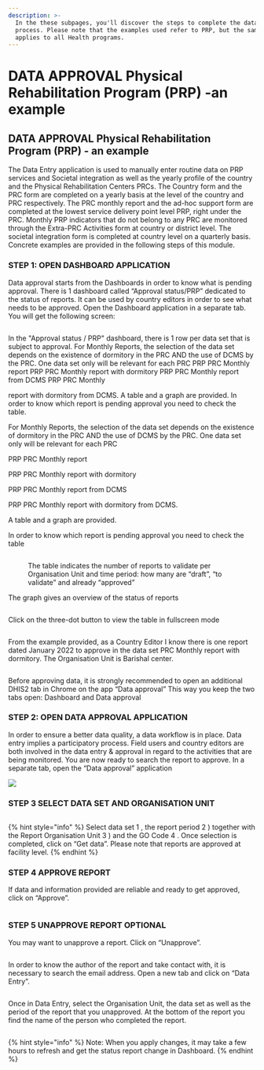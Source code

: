 ```yaml
---
description: >-
  In the these subpages, you'll discover the steps to complete the data approval
  process. Please note that the examples used refer to PRP, but the same process
  applies to all Health programs.
---
```


# DATA APPROVAL  Physical Rehabilitation  Program (PRP) -an example

## DATA APPROVAL Physical Rehabilitation Program (PRP) - an example

The Data Entry application is used to manually enter routine data on PRP services and Societal integration as well as the yearly profile of the country and the Physical Rehabilitation Centers PRCs. The Country form and the PRC form are completed on a yearly basis at the level of the country and PRC respectively. The PRC monthly report and the ad-hoc support form are completed at the lowest service delivery point level PRP, right under the PRC. Monthly PRP indicators that do not belong to any PRC are monitored through the Extra-PRC Activities form at country or district level. The societal integration form is completed at country level on a quarterly basis. Concrete examples are provided in the following steps of this module.

### STEP 1: OPEN DASHBOARD APPLICATION

Data approval starts from the Dashboards in order to know what is pending approval. There is 1 dashboard called “Approval status/PRP” dedicated to the status of reports. It can be used by country editors in order to see what needs to be approved. Open the Dashboard application in a separate tab. You will get the following screen:

<figure><img src="../../../.gitbook/assets/image (1) (1).png" alt=""><figcaption></figcaption></figure>

In the "Approval status / PRP" dashboard, there is 1 row per data set that is subject to approval. For Monthly Reports, the selection of the data set depends on the existence of dormitory in the PRC AND the use of DCMS by the PRC. One data set only will be relevant for each PRC PRP PRC Monthly report PRP PRC Monthly report with dormitory PRP PRC Monthly report from DCMS PRP PRC Monthly

report with dormitory from DCMS. A table and a graph are provided. In order to know which report is pending approval you need to check the table.

For Monthly Reports, the selection of the data set depends on the existence of dormitory in the PRC AND the use of DCMS by the PRC. One data set only will be relevant for each PRC

PRP PRC Monthly report

PRP PRC Monthly report with dormitory

PRP PRC Monthly report from DCMS

PRP PRC Monthly report with dormitory from DCMS.

A table and a graph are provided.&#x20;

In order to know which report is pending approval you need to check the table

<figure><img src="../../../.gitbook/assets/image (2) (1) (1) (1).png" alt=""><figcaption><p>The table indicates the number of reports to validate per Organisation Unit and time period: how many are “draft”, “to validate” and already “approved”</p></figcaption></figure>

The graph gives an overview of the status of reports

<figure><img src="../../../.gitbook/assets/image (3) (1) (1) (1) (1).png" alt=""><figcaption></figcaption></figure>

Click on the three-dot button to view the table in fullscreen mode



<figure><img src="../../../.gitbook/assets/image (4) (1) (1) (1).png" alt=""><figcaption></figcaption></figure>

From the example provided, as a Country Editor I know there is one report dated January 2022 to approve in the data set PRC Monthly report with dormitory. The Organisation Unit is Barishal center.

<figure><img src="../../../.gitbook/assets/image (5) (1) (1) (1).png" alt=""><figcaption></figcaption></figure>

Before approving data, it is strongly recommended to open an additional DHIS2 tab in Chrome on the app “Data approval” This way you keep the two tabs open: Dashboard and Data approval



### STEP 2: OPEN DATA APPROVAL APPLICATION

In order to ensure a better data quality, a data workflow is in place. Data entry implies a participatory process. Field users and country editors are both involved in the data entry & approval in regard to the activities that are being monitored. You are now ready to search the report to approve. In a separate tab, open the “Data approval” application

![](<../../../.gitbook/assets/image (42) (1).png>)

### **STEP 3 SELECT DATA SET AND ORGANISATION UNIT**

<figure><img src="../../../.gitbook/assets/image (6) (1) (1).png" alt=""><figcaption></figcaption></figure>

{% hint style="info" %}
Select data set 1 , the report period 2 ) together with the Report Organisation Unit 3 ) and the GO Code 4 . Once selection is completed, click on “Get data”. Please note that reports are approved at facility level.
{% endhint %}

### **STEP 4 APPROVE REPORT**

If data and information provided are reliable and ready to get approved, click on “Approve”.

<figure><img src="../../../.gitbook/assets/image (7) (1) (1) (1).png" alt=""><figcaption></figcaption></figure>

### **STEP 5 UNAPPROVE REPORT OPTIONAL**

You may want to unapprove a report. Click on “Unapprove”.

<figure><img src="../../../.gitbook/assets/image (8) (1) (1).png" alt=""><figcaption></figcaption></figure>



In order to know the author of the report and take contact with, it is necessary to search the email address. Open a new tab and click on “Data Entry”.

<figure><img src="../../../.gitbook/assets/image (9) (1) (1).png" alt=""><figcaption></figcaption></figure>

Once in Data Entry, select the Organisation Unit, the data set as well as the period of the report that you unapproved. At the bottom of the report you find the name of the person who completed the report.

<figure><img src="../../../.gitbook/assets/image (10) (1) (1).png" alt=""><figcaption></figcaption></figure>

{% hint style="info" %}
Note: When you apply changes, it may take a few hours to refresh and get the status report change in Dashboard.
{% endhint %}
